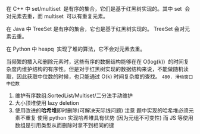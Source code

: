 在 C++ 中 set/multiset  是有序的集合，它们是基于红黑树实现的。其中 set  会对元素去重，而 multiset  可以有重复元素。

在 Java 中 TreeSet 是有序的集合，它也是基于红黑树实现的。 TreeSet 会对元素去重。

在 Python 中 heapq  实现了堆的算法，它不会对元素去重。

当频繁的插入和删除元素时，这些有序的数据结构能够在在 O(log(k))  的时间复杂度内维护结构的有序性。但是对于红黑树实现的数据结构来说，不能做随机读取，因此获取中位数的时候，也只能通过 O(k) 时间复杂度的查找。
`480. 滑动窗口中位数`

1. 维护有序数组:SortedList/Multiset/二分法手动维护
2. 大小顶堆使用 lazy deletion
3. 使用改进的**哈希堆**即时删除(可解决天际线问题)
   注意 题中实现的哈希堆必须元素不重复
   使用 python 实现哈希堆具有优势 (因为元组不可变性)
   而 JS 等使用数组是引用类型从而删除时拿不到相同的键

